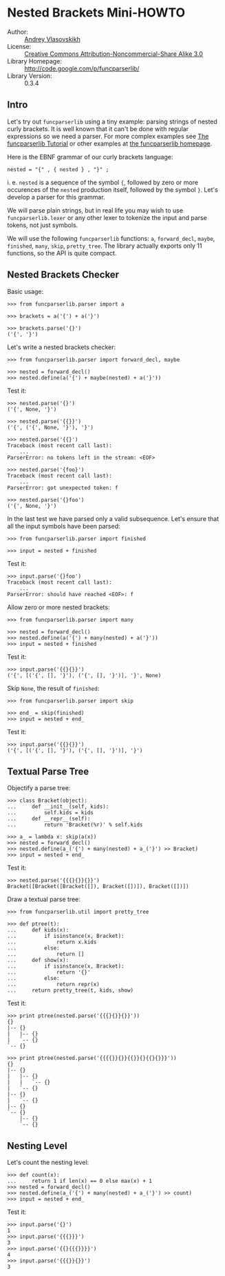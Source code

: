Nested Brackets Mini-HOWTO
==========================

<dl>
  <dt>Author:</dt>
  <dd class="vcard">
    <a class="fn url" href="http://claimid.com/vlasovskikh">Andrey Vlasovskikh</a>
  </dd>
  <dt>License:</dt>
  <dd>
    <a href="http://creativecommons.org/licenses/by-nc-sa/3.0/">
      Creative Commons Attribution-Noncommercial-Share Alike 3.0
    </a>
  </dd>
  <dt>Library Homepage:</dt>
  <dd>
    <a href="http://code.google.com/p/funcparserlib/">
      http://code.google.com/p/funcparserlib/
    </a>
  </dd>
  <dt>Library Version:</dt>
  <dd>0.3.4</dd>
</dl>


Intro
-----

Let's try out `funcparserlib` using a tiny example: parsing strings of nested
curly brackets. It is well known that it can't be done with regular expressions
so we need a parser. For more complex examples see [The funcparserlib
Tutorial][tutorial] or
other examples at [the funcparserlib homepage][funcparserlib].

  [funcparserlib]: http://code.google.com/p/funcparserlib/
  [tutorial]: http://archlinux.folding-maps.org/2009/funcparserlib/Tutorial

Here is the EBNF grammar of our curly brackets language:

    nested = "{" , { nested } , "}" ;

i. e. `nested` is a sequence of the symbol `{`, followed by zero or more
occurences of the `nested` production itself, followed by the symbol `}`. Let's
develop a parser for this grammar.

We will parse plain strings, but in real life you may wish to use
`funcparserlib.lexer` or any other lexer to tokenize the input and parse tokens,
not just symbols.

We will use the following `funcparserlib` functions: `a`, `forward_decl`,
`maybe`, `finished`, `many`, `skip`, `pretty_tree`. The library actually exports
only 11 functions, so the API is quite compact.


Nested Brackets Checker
-----------------------

Basic usage:

    >>> from funcparserlib.parser import a

    >>> brackets = a('{') + a('}')

    >>> brackets.parse('{}')
    ('{', '}')

Let's write a nested brackets checker:

    >>> from funcparserlib.parser import forward_decl, maybe

    >>> nested = forward_decl()
    >>> nested.define(a('{') + maybe(nested) + a('}'))

Test it:

    >>> nested.parse('{}')
    ('{', None, '}')

    >>> nested.parse('{{}}')
    ('{', ('{', None, '}'), '}')

    >>> nested.parse('{{}')
    Traceback (most recent call last):
        ...
    ParserError: no tokens left in the stream: <EOF>

    >>> nested.parse('{foo}')
    Traceback (most recent call last):
        ...
    ParserError: got unexpected token: f

    >>> nested.parse('{}foo')
    ('{', None, '}')

In the last test we have parsed only a valid subsequence. Let's ensure that all
the input symbols have been parsed:

    >>> from funcparserlib.parser import finished

    >>> input = nested + finished

Test it:

    >>> input.parse('{}foo')
    Traceback (most recent call last):
        ...
    ParserError: should have reached <EOF>: f

Allow zero or more nested brackets:

    >>> from funcparserlib.parser import many

    >>> nested = forward_decl()
    >>> nested.define(a('{') + many(nested) + a('}'))
    >>> input = nested + finished

Test it:

    >>> input.parse('{{}{}}')
    ('{', [('{', [], '}'), ('{', [], '}')], '}', None)

Skip `None`, the result of `finished`:

    >>> from funcparserlib.parser import skip

    >>> end_ = skip(finished)
    >>> input = nested + end_

Test it:

    >>> input.parse('{{}{}}')
    ('{', [('{', [], '}'), ('{', [], '}')], '}')


Textual Parse Tree
------------------

Objectify a parse tree:

    >>> class Bracket(object):
    ...     def __init__(self, kids):
    ...         self.kids = kids
    ...     def __repr__(self):
    ...         return 'Bracket(%r)' % self.kids

    >>> a_ = lambda x: skip(a(x))
    >>> nested = forward_decl()
    >>> nested.define(a_('{') + many(nested) + a_('}') >> Bracket)
    >>> input = nested + end_

Test it:

    >>> nested.parse('{{{}{}}{}}')
    Bracket([Bracket([Bracket([]), Bracket([])]), Bracket([])])

Draw a textual parse tree:

    >>> from funcparserlib.util import pretty_tree

    >>> def ptree(t):
    ...     def kids(x):
    ...         if isinstance(x, Bracket):
    ...             return x.kids
    ...         else:
    ...             return []
    ...     def show(x):
    ...         if isinstance(x, Bracket):
    ...             return '{}'
    ...         else:
    ...             return repr(x)
    ...     return pretty_tree(t, kids, show)

Test it:

    >>> print ptree(nested.parse('{{{}{}}{}}'))
    {}
    |-- {}
    |   |-- {}
    |   `-- {}
    `-- {}

    >>> print ptree(nested.parse('{{{{}}{}}{{}}{}{{}{}}}'))
    {}
    |-- {}
    |   |-- {}
    |   |   `-- {}
    |   `-- {}
    |-- {}
    |   `-- {}
    |-- {}
    `-- {}
        |-- {}
        `-- {}


Nesting Level
-------------

Let's count the nesting level:

    >>> def count(x):
    ...     return 1 if len(x) == 0 else max(x) + 1
    >>> nested = forward_decl()
    >>> nested.define(a_('{') + many(nested) + a_('}') >> count)
    >>> input = nested + end_

Test it:

    >>> input.parse('{}')
    1
    >>> input.parse('{{{}}}')
    3
    >>> input.parse('{{}{{{}}}}')
    4
    >>> input.parse('{{{}}{}}')
    3

<!-- vim: set ft=markdown tw=80: -->

